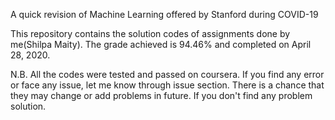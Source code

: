 A quick revision of Machine Learning offered by Stanford during COVID-19 

This repository contains the solution codes of assignments done by me(Shilpa Maity). The grade achieved is 94.46% and completed on April 28, 2020.

N.B. All the codes were tested and passed on coursera. If you find any error or face any issue, let me know through issue section. There is a chance that they may change or add problems in future. If you don't find any problem solution.




